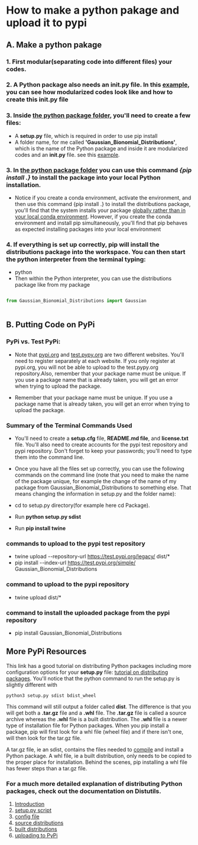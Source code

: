 # How to make a python pakage and upload it to pypi 
## A. Make a python pakage 
### 1. First modular(separating code into different files) your codes.
### 2. A Python package also needs an __init__.py file. In this [example](https://github.com/A2Amir/How-to-make-a-python-pakage-and-upload-it-to-pypi-/tree/master/Package/Gaussian_Bionomial_Distributions), you can see how modularized codes look like and how to create this __init__.py file

### 3. Inside [the python package folder](https://github.com/A2Amir/How-to-make-a-python-pakage-and-upload-it-to-pypi-/tree/master/Package), you'll need to create a few files:

* A **setup.py** file, which is required in order to use pip install
* A folder name, for me called **'Gaussian_Bionomial_Distributions'**, which is the name of the Python package and inside it are modularized codes and an **__init__.py** file. see this [example](https://github.com/A2Amir/How-to-make-a-python-pakage-and-upload-it-to-pypi-/tree/master/Package/Gaussian_Bionomial_Distributions).

### 3. In [the python package folder](https://github.com/A2Amir/How-to-make-a-python-pakage-and-upload-it-to-pypi-/tree/master/Package) you can use this command ***{pip install .}*** to install the package into your local Python installation.

 * Notice if you create a conda environment, activate the environment, and then use this command {pip install .} to install the distributions package, you'll find that the system installs your package [globally rather than in your local conda environment](https://github.com/ContinuumIO/anaconda-issues/issues/1429). However, if you create the conda environment and install pip simultaneously, you'll find that pip behaves as expected installing packages into your local environment
 
### 4. If everything is set up correctly, pip will install the distributions package into the workspace. You can then start the python interpreter from the terminal typing: 
   
   * python
   * Then within the Python interpreter, you can use the distributions package like from my package
   ~~~python
   
   from Gaussian_Bionomial_Distributions import Gaussian
     
   ~~~
     
## B. Putting Code on PyPi

### PyPi vs. Test PyPi:
* Note that [pypi.org](https://pypi.org) and [test.pypy.org](https://test.pypi.org) are two different websites. You'll need to register separately at each website. If you only register at pypi.org, you will not be able to upload to the test.pypy.org repository.Also, remember that your package name must be unique. If you use a package name that is already taken, you will get an error when trying to upload the package.

* Remember that your package name must be unique. If you use a package name that is already taken, you will get an error when trying to upload the package.

### Summary of the Terminal Commands Used


* You'll need to create a **setup.cfg** file, **README.md file**, and **license.txt** file. You'll also need to create accounts for the pypi test repository and pypi repository. Don't forget to keep your passwords; you'll need to type them into the command line.

* Once you have all the files set up correctly, you can use the following commands on the command line (note that you need to make the name of the package unique, for example the change of the name of my package from Gaussian_Bionomial_Distributions to something else. That means changing the information in setup.py and the folder name):

* cd to setup.py directory(for example here cd Package).
* Run **python setup.py sdist**
* Run **pip install twine**

### commands to upload to the pypi test repository
* twine upload --repository-url https://test.pypi.org/legacy/ dist/*
* pip install --index-url https://test.pypi.org/simple/ Gaussian_Bionomial_Distributions

### command to upload to the pypi repository
* twine upload dist/*

### command to install the uploaded package from the pypi repository
* pip install Gaussian_Bionomial_Distributions

## More PyPi Resources
This link has a good tutorial on distributing Python packages including more configuration options for your **setup.py** file: [tutorial on distributing packages](https://packaging.python.org/tutorials/distributing-packages/). You'll notice that the python command to run the setup.py is slightly different with 

    python3 setup.py sdist bdist_wheel
   
This command will still output a folder called **dist**. The difference is that you will get both a **.tar.gz** file and a **.whl** file. The **.tar.gz** file is called a source archive whereas the **.whl** file is a built distribution. The **.whl** file is a newer type of installation file for Python packages. When you pip install a package, pip will first look for a whl file (wheel file) and if there isn't one, will then look for the tar.gz file. 

A tar.gz file, ie an sdist, contains the files needed to [compile](https://en.wikipedia.org/wiki/Compiler) and install a Python package. A whl file, ie a built distribution, only needs to be copied to the proper place for installation. Behind the scenes, pip installing a whl file has fewer steps than a tar.gz file.

###  For a much more detailed explanation of distributing Python packages, check out the documentation on Distutils. 
1.	[Introduction](https://docs.python.org/3/distutils/introduction.html)
2.	[setup.py script](https://docs.python.org/3/distutils/setupscript.html)
3.	[config file](https://docs.python.org/3/distutils/configfile.html)
4.	[source distributions](https://docs.python.org/3/distutils/sourcedist.html)
5.	[built distributions](https://docs.python.org/3/distutils/builtdist.html)
6.	[uploading to PyPi](https://docs.python.org/3/distutils/packageindex.html)

